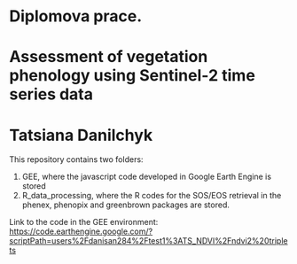 # Diplomova prace. 
# Assessment of vegetation phenology using Sentinel-2 time series data
# Tatsiana Danilchyk

This repository contains two folders:
  1. GEE, where the javascript code developed in Google Earth Engine is stored
  2. R_data_processing, where the R codes for the SOS/EOS retrieval in the phenex, phenopix and greenbrown packages are stored. 

Link to the code in the GEE environment:  
https://code.earthengine.google.com/?scriptPath=users%2Fdanisan284%2Ftest1%3ATS_NDVI%2Fndvi2%20triplets

